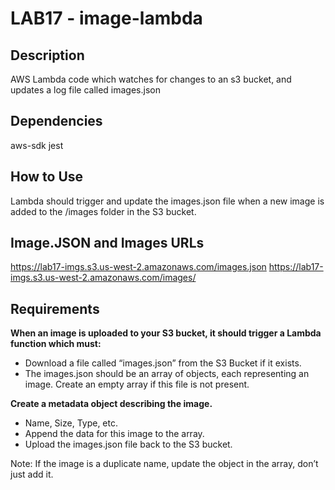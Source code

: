 # LAB17 - image-lambda

## Description
AWS Lambda code which watches for changes to an s3 bucket, and updates a log file called images.json

## Dependencies
aws-sdk jest

## How to Use
Lambda should trigger and update the images.json file when a new image is added to the /images folder in the S3 bucket.

## Image.JSON and Images URLs
https://lab17-imgs.s3.us-west-2.amazonaws.com/images.json
https://lab17-imgs.s3.us-west-2.amazonaws.com/images/


## Requirements

**When an image is uploaded to your S3 bucket, it should trigger a Lambda function which must:**
- Download a file called “images.json” from the S3 Bucket if it exists.
- The images.json should be an array of objects, each representing an image. Create an empty array if this file is not present.

**Create a metadata object describing the image.**
- Name, Size, Type, etc.
- Append the data for this image to the array.
- Upload the images.json file back to the S3 bucket.

Note: If the image is a duplicate name, update the object in the array, don’t just add it.